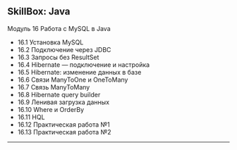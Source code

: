 ## SkillBox: Java

Модуль 16 
Работа с MySQL в Java

- 16.1 Установка MySQL
- 16.2 Подключение через JDBC
- 16.3 Запросы без ResultSet
- 16.4 Hibernate — подключение и настройка
- 16.5 Hibernate: изменение данных в базе
- 16.6 Связи ManyToOne и OneToMany
- 16.7 Связь ManyToMany
- 16.8 Hibernate query builder
- 16.9 Ленивая загрузка данных
- 16.10 Where и OrderBy
- 16.11 HQL
- 16.12 Практическая работа №1
- 16.13 Практическая работа №2

---
